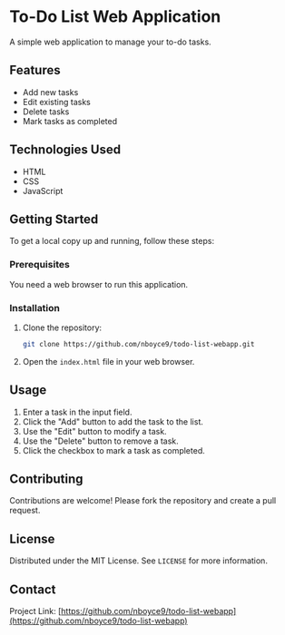 # To-Do List Web Application

A simple web application to manage your to-do tasks.

## Features

- Add new tasks
- Edit existing tasks
- Delete tasks
- Mark tasks as completed

## Technologies Used

- HTML
- CSS
- JavaScript

## Getting Started

To get a local copy up and running, follow these steps:

### Prerequisites

You need a web browser to run this application.

### Installation

1. Clone the repository:
    ```sh
    git clone https://github.com/nboyce9/todo-list-webapp.git
    ```
2. Open the `index.html` file in your web browser.

## Usage

1. Enter a task in the input field.
2. Click the "Add" button to add the task to the list.
3. Use the "Edit" button to modify a task.
4. Use the "Delete" button to remove a task.
5. Click the checkbox to mark a task as completed.

## Contributing

Contributions are welcome! Please fork the repository and create a pull request.

## License

Distributed under the MIT License. See `LICENSE` for more information.

## Contact

Project Link: [https://github.com/nboyce9/todo-list-webapp](https://github.com/nboyce9/todo-list-webapp)
